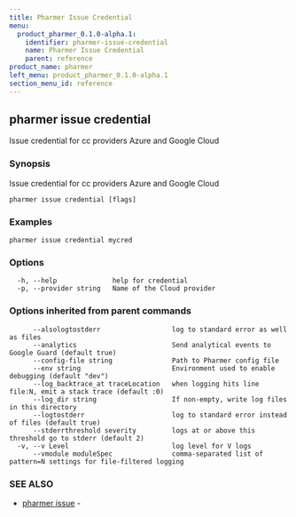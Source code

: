 ```yaml
---
title: Pharmer Issue Credential
menu:
  product_pharmer_0.1.0-alpha.1:
    identifier: pharmer-issue-credential
    name: Pharmer Issue Credential
    parent: reference
product_name: pharmer
left_menu: product_pharmer_0.1.0-alpha.1
section_menu_id: reference
---
```

## pharmer issue credential

Issue credential for cc providers Azure and Google Cloud

### Synopsis


Issue credential for cc providers Azure and Google Cloud

```
pharmer issue credential [flags]
```

### Examples

```
pharmer issue credential mycred
```

### Options

```
  -h, --help              help for credential
  -p, --provider string   Name of the Cloud provider
```

### Options inherited from parent commands

```
      --alsologtostderr                  log to standard error as well as files
      --analytics                        Send analytical events to Google Guard (default true)
      --config-file string               Path to Pharmer config file
      --env string                       Environment used to enable debugging (default "dev")
      --log_backtrace_at traceLocation   when logging hits line file:N, emit a stack trace (default :0)
      --log_dir string                   If non-empty, write log files in this directory
      --logtostderr                      log to standard error instead of files (default true)
      --stderrthreshold severity         logs at or above this threshold go to stderr (default 2)
  -v, --v Level                          log level for V logs
      --vmodule moduleSpec               comma-separated list of pattern=N settings for file-filtered logging
```

### SEE ALSO
* [pharmer issue](/docs/reference/pharmer_issue.md)	 - 

